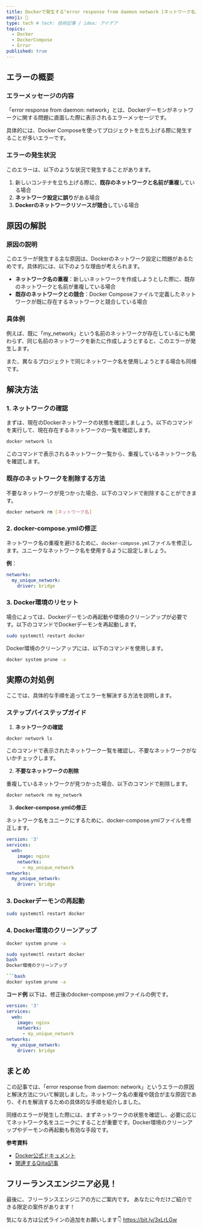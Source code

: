 ```yaml
---
title: Dockerで発生する"error response from daemon network [ネットワーク名]"の解決方法
emoji: 📝
type: tech # tech: 技術記事 / idea: アイデア
topics: 
  - Docker
  - DockerCompose
  - Error
published: true
---
```


## エラーの概要

### エラーメッセージの内容

「error response from daemon: network」とは、Dockerデーモンがネットワークに関する問題に直面した際に表示されるエラーメッセージです。

具体的には、Docker Composeを使ってプロジェクトを立ち上げる際に発生することが多いエラーです。

### エラーの発生状況

このエラーは、以下のような状況で発生することがあります。
1. 新しいコンテナを立ち上げる際に、**既存のネットワークと名前が重複**している場合
2. **ネットワーク設定に誤り**がある場合
3. **Dockerのネットワークリソースが競合**している場合

## 原因の解説

### 原因の説明

このエラーが発生する主な原因は、Dockerのネットワーク設定に問題があるためです。具体的には、以下のような理由が考えられます。
- **ネットワーク名の重複**：新しいネットワークを作成しようとした際に、既存のネットワークと名前が重複している場合
- **既存のネットワークとの競合**：Docker Composeファイルで定義したネットワークが既に存在するネットワークと競合している場合

### 具体例

例えば、既に「my_network」という名前のネットワークが存在しているにも関わらず、同じ名前のネットワークを新たに作成しようとすると、このエラーが発生します。

また、異なるプロジェクトで同じネットワーク名を使用しようとする場合も同様です。

## 解決方法

### 1. ネットワークの確認

まずは、現在のDockerネットワークの状態を確認しましょう。以下のコマンドを実行して、現在存在するネットワークの一覧を確認します。

```bash
docker network ls
```

このコマンドで表示されるネットワーク一覧から、重複しているネットワーク名を確認します。

### 既存のネットワークを削除する方法
不要なネットワークが見つかった場合、以下のコマンドで削除することができます。

```bash
docker network rm [ネットワーク名]
```

### 2. docker-compose.ymlの修正
ネットワーク名の重複を避けるために、`docker-compose.yml`ファイルを修正します。ユニークなネットワーク名を使用するように設定しましょう。

**例**：

```yaml
networks:
  my_unique_network:
    driver: bridge
```

### 3. Docker環境のリセット
場合によっては、Dockerデーモンの再起動や環境のクリーンアップが必要です。以下のコマンドでDockerデーモンを再起動します。

```bash
sudo systemctl restart docker
```

Docker環境のクリーンアップには、以下のコマンドを使用します。

```bash
docker system prune -a
```

## 実際の対処例
ここでは、具体的な手順を追ってエラーを解決する方法を説明します。

### ステップバイステップガイド
1. **ネットワークの確認**

```bash
docker network ls
```
このコマンドで表示されたネットワーク一覧を確認し、不要なネットワークがないかチェックします。

2. **不要なネットワークの削除**

重複しているネットワークが見つかった場合、以下のコマンドで削除します。

```bash
docker network rm my_network
```
3. **docker-compose.ymlの修正**

ネットワーク名をユニークにするために、docker-compose.ymlファイルを修正します。

```yaml
version: '3'
services:
  web:
    image: nginx
    networks:
      - my_unique_network
networks:
  my_unique_network:
    driver: bridge
```
### 3. Dockerデーモンの再起動

```bash
sudo systemctl restart docker
```

### 4. Docker環境のクリーンアップ

```bash
docker system prune -a
```

```bash
sudo systemctl restart docker
bash
Docker環境のクリーンアップ

```bash
docker system prune -a
```
**コード例**
以下は、修正後のdocker-compose.ymlファイルの例です。

```yaml
version: '3'
services:
  web:
    image: nginx
    networks:
      - my_unique_network
networks:
  my_unique_network:
    driver: bridge
```

## まとめ
この記事では、「error response from daemon: network」というエラーの原因と解決方法について解説しました。ネットワーク名の重複や競合が主な原因であり、それを解消するための具体的な手順を紹介しました。

同様のエラーが発生した際には、まずネットワークの状態を確認し、必要に応じてネットワーク名をユニークにすることが重要です。Docker環境のクリーンアップやデーモンの再起動も有効な手段です。

**参考資料**
- [Docker公式ドキュメント](https://docs.docker.com/)
- [関連するQiita記事](https://qiita.com/nagataichiko/items/6c9dd3eb801e7682b9f9)

## フリーランスエンジニア必見！

最後に、フリーランスエンジニアの方にご案内です。
あなたに今だけご紹介できる限定の案件があります！

気になる方は公式ラインの追加をお願いします👇
https://bit.ly/3xLrLGw